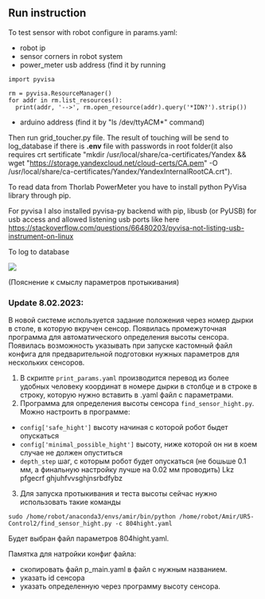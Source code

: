 

## Run instruction
To test sensor with robot configure in params.yaml:
 - robot ip
 - sensor corners in robot system
 - power_meter usb address (find it by running
  ```
import pyvisa

rm = pyvisa.ResourceManager()
for addr in rm.list_resources():
    print(addr, '-->', rm.open_resource(addr).query('*IDN?').strip())
 ```
 - arduino address (find it by "ls /dev/ttyACM*" command)

Then run grid_toucher.py file. The result of touching will be send to log_database if there is **.env** file with passwords in root folder(it also requires crt sertificate "mkdir /usr/local/share/ca-certificates/Yandex &&
wget "https://storage.yandexcloud.net/cloud-certs/CA.pem" -O /usr/local/share/ca-certificates/Yandex/YandexInternalRootCA.crt").

To read data from Thorlab PowerMeter you have to install python PyVisa library through pip.

For pyvisa I also installed pyvisa-py backend with pip, libusb (or PyUSB) for usb access and allowed listening usb ports like here https://stackoverflow.com/questions/66480203/pyvisa-not-listing-usb-instrument-on-linux

To log to database

![](https://storage.yandexcloud.net/monthly-reports/September%202022/Amir/photo1666609449.jpeg)

(Пояснение к смыслу параметров протыкивания)


### Update 8.02.2023:
В новой системе используется задание положения через номер дырки в столе, в которую вкручен сенсор. 
Появилась промежуточная программа для автоматического определения высоты сенсора.
Появилась возможность указывать при запуске кастомный файл конфига для предварительной подготовки нужных параметров для нескольких сенсоров.


1. В скрипте `print_params.yaml` производится перевод из более удобных человеку координат в номере дырки в столбце и в строке в строку, которую нужно вставить в .yaml файл с параметрами.
2. Программа для определения высоты сенсора `find_sensor_hight.py`.\
Можно настроить в программе:
 - `config['safe_hight']` высоту начиная с которой робот быдет опускаться 
 - `config['minimal_possible_hight']` высоту, ниже которой он ни в коем случае не должен опуститься
 - `depth_step` шаг, с которым робот будет опускаться (не бошьше 0.1 мм, а финальную настройку лучше на 0.02 мм проводить)
 Lkz pfgecrf ghjuhfvvsghjnsrbdfybz
 3.  Для запуска протыкивания и теста высоты сейчас нужно использовать такие команды
 ```
 sudo /home/robot/anaconda3/envs/amir/bin/python /home/robot/Amir/UR5-Control2/find_sensor_hight.py -c 804hight.yaml
 ```
 Будет выбран файл параметров 804hight.yaml.    

Памятка для натройки конфиг файла:
 - скопировать файл p_main.yaml в файл с нужным названием.
 - указать id сенсора
 - указать определенную через программу высоту сенсора.